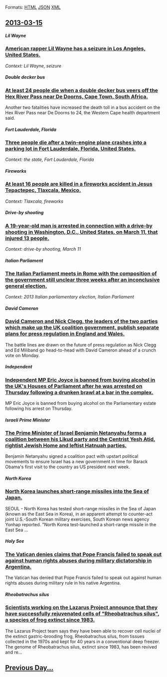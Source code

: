 
Formats: [HTML](2013/03/15/index.html)  [JSON](2013/03/15/index.json)  [XML](2013/03/15/index.xml)  

## [2013-03-15](/news/2013/03/15/index.md)

##### Lil Wayne
### [American rapper Lil Wayne has a seizure in Los Angeles, United States. ](/news/2013/03/15/american-rapper-lil-wayne-has-a-seizure-in-los-angeles-united-states.md)
_Context: Lil Wayne, seizure_

##### Double decker bus
### [At least 24 people die when a double decker bus veers off the Hex River Pass near De Doorns, Cape Town, South Africa. ](/news/2013/03/15/at-least-24-people-die-when-a-double-decker-bus-veers-off-the-hex-river-pass-near-de-doorns-cape-town-south-africa.md)
Another two fatalities have increased the death toll in a bus accident on the Hex River Pass near De Doorns to 24, the Western Cape health department said.

##### Fort Lauderdale, Florida
### [Three people die after a twin-engine plane crashes into a parking lot in Fort Lauderdale, Florida, United States. ](/news/2013/03/15/three-people-die-after-a-twin-engine-plane-crashes-into-a-parking-lot-in-fort-lauderdale-florida-united-states.md)
_Context: the state, Fort Lauderdale, Florida_

##### Fireworks
### [At least 16 people are killed in a fireworks accident in Jesus Tepactepec, Tlaxcala, Mexico. ](/news/2013/03/15/at-least-16-people-are-killed-in-a-fireworks-accident-in-jesus-tepactepec-tlaxcala-mexico.md)
_Context: Tlaxcala, fireworks_

##### Drive-by shooting
### [A 19-year-old man is arrested in connection with a drive-by shooting in Washington, D.C., United States, on March 11, that injured 13 people. ](/news/2013/03/15/a-19-year-old-man-is-arrested-in-connection-with-a-drive-by-shooting-in-washington-d-c-united-states-on-march-11-that-injured-13-people.md)
_Context: drive-by shooting, March 11_

##### Italian Parliament
### [The Italian Parliament meets in Rome with the composition of the government still unclear three weeks after an inconclusive general election. ](/news/2013/03/15/the-italian-parliament-meets-in-rome-with-the-composition-of-the-government-still-unclear-three-weeks-after-an-inconclusive-general-election.md)
_Context: 2013 Italian parliamentary election, Italian Parliament_

##### David Cameron
### [David Cameron and Nick Clegg, the leaders of the two parties which make up the UK coalition government, publish separate plans for press regulation in England and Wales. ](/news/2013/03/15/david-cameron-and-nick-clegg-the-leaders-of-the-two-parties-which-make-up-the-uk-coalition-government-publish-separate-plans-for-press-reg.md)
The battle lines are drawn on the future of press regulation as Nick Clegg and Ed Miliband go head-to-head with David Cameron ahead of a crunch vote on Monday.

##### Independent
### [Independent MP Eric Joyce is banned from buying alcohol in the UK's Houses of Parliament after he was arrested on Thursday following a drunken brawl at a bar in the complex. ](/news/2013/03/15/independent-mp-eric-joyce-is-banned-from-buying-alcohol-in-the-uk-s-houses-of-parliament-after-he-was-arrested-on-thursday-following-a-drunk.md)
MP Eric Joyce is banned from buying alcohol on the Parliamentary estate following his arrest on Thursday.

##### Israeli Prime Minister
### [The Prime Minister of Israel Benjamin Netanyahu forms a coalition between his Likud party and the Centrist Yesh Atid, rightist Jewish Home and leftist Hatnuah parties. ](/news/2013/03/15/the-prime-minister-of-israel-benjamin-netanyahu-forms-a-coalition-between-his-likud-party-and-the-centrist-yesh-atid-rightist-jewish-home-a.md)
Benjamin Netanyahu signed a coalition pact with upstart political movements to ensure Israel has a new government in time for Barack Obama&#039;s first visit to the country as US president next week.

##### North Korea
### [North Korea launches short-range missiles into the Sea of Japan. ](/news/2013/03/15/north-korea-launches-short-range-missiles-into-the-sea-of-japan.md)
SEOUL - North Korea has tested short-range missiles in the Sea of Japan (known as the East Sea in Korea), in an apparent attempt to counter-act joint U.S.-South Korean military exercises, South Korean news agency Yonhap reported. &quot;North Korea test-launched a short-range missile in the East Sea ...

##### Holy See
### [The Vatican denies claims that Pope Francis failed to speak out against human rights abuses during military dictatorship in Argentina. ](/news/2013/03/15/the-vatican-denies-claims-that-pope-francis-failed-to-speak-out-against-human-rights-abuses-during-military-dictatorship-in-argentina.md)
The Vatican has denied that Pope Francis failed to speak out against human rights abuses during military rule in his native Argentina.

##### Rheobatrachus silus
### [Scientists working on the Lazarus Project announce that they have successfully rejuvenated cells of "Rheobatrachus silus", a species of frog extinct since 1983. ](/news/2013/03/15/scientists-working-on-the-lazarus-project-announce-that-they-have-successfully-rejuvenated-cells-of-rheobatrachus-silus-a-species-of-frog.md)
The Lazarus Project team says they have been able to recover cell nuclei of the extinct gastric-brooding frog, Rheobatrachus silus, from tissues collected in the 1970s and kept for 40 years in a conventional deep freezer. The genome of Rheobatrachus silus, extinct since 1983, has been revived and re...

## [Previous Day...](/news/2013/03/14/index.md)

